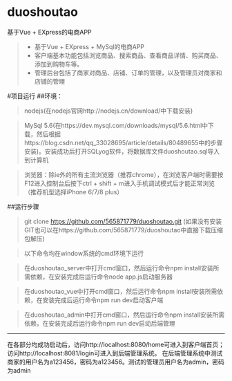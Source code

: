 # duoshoutao
基于Vue + EXpress的电商APP
> * 基于Vue + EXpress + MySql的电商APP
> * 客户端基本功能包括浏览商品、搜索商品、查看商品详情、购买商品、添加到购物车等。
> * 管理后台包括了商家对商品、店铺、订单的管理，以及管理员对商家和店铺的管理


#项目运行
##环境：
>nodejs(在nodejs官网http://nodejs.cn/download/中下载安装)

>MySql 5.6(在https://dev.mysql.com/downloads/mysql/5.6.html中下载，然后根据https://blog.csdn.net/qq_33028695/article/details/80489655中的步骤安装)。安装成功后打开SQLyog软件，将数据库文件duoshoutao.sql导入到计算机

>浏览器：除ie外的所有主流浏览器（推荐chrome），在浏览客户端时需要按F12进入控制台后按下ctrl + shift + m进入手机调试模式后才能正常浏览（推荐机型选择iPhone 6/7/8 plus）


##运行步骤
> git clone https://github.com/565871779/duoshoutao.git (如果没有安装GIT也可以在https://github.com/565871779/duoshoutao中直接下载压缩包解压) 

>以下命令均在window系统的cmd环境下运行

> 在duoshoutao_server中打开cmd窗口，然后运行命令npm install安装所需依赖，在安装完成后运行命令node app.js启动服务器

> 在duoshoutao_vue中打开cmd窗口，然后运行命令npm install安装所需依赖，在安装完成后运行命令npm run dev启动客户端

> 在duoshoutao_admin中打开cmd窗口，然后运行命令npm install安装所需依赖，在安装完成后运行命令npm run dev启动后端管理

------
在各部分均成功启动后，访问http://localhost:8080/home可进入到客户端首页；
访问http://localhost:8081/login可进入到后端管理系统。
在后端管理系统中测试商家的用户名为a123456，密码为a123456。测试的管理员用户名为admin，密码为admin
